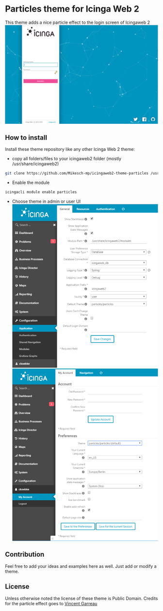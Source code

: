 # Particles theme for Icinga Web 2

This theme adds a nice particle effect to the login screen of Icingaweb 2
![Icinga Web 2 theme Particles](https://github.com/Mikesch-mp/icingaweb2-theme-particles/raw/master/screenshots/particles_login.png "Particles theme")

## How to install

Install these theme repository like any other Icinga Web 2 theme:

* copy all folders/files to your icingaweb2 folder (mostly /usr/share/icingaweb2)
    
```bash
git clone https://github.com/Mikesch-mp/icingaweb2-theme-particles /usr/share/icingaweb2/modules/particles
```
* Enable the module
```bash
icingacli module enable particles
```

* Choose theme in admin or user UI
![Icinga Web 2 theme Particles](https://github.com/Mikesch-mp/icingaweb2-theme-particles/raw/master/screenshots/enable_global.png "Particles theme global")
![Icinga Web 2 theme Particles](https://github.com/Mikesch-mp/icingaweb2-theme-particles/raw/master/screenshots/enable_user.png "Particles theme user")


## Contribution

Feel free to add your ideas and examples here as well. Just add or modify a theme.

## License

Unless otherwise noted the license of these theme is Public Domain.
Credits for the particle effect goes to [Vincent Garreau](https://github.com/VincentGarreau/particles.js)
